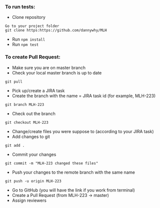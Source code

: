 ### **To run tests:**
* Clone repository
```
Go to your project folder
git clone https:https://github.com/dannywhy/MLH
```
* Run `npm install`
* Run `npm test`

### **To create Pull Request:**
* Make sure you are on master branch
* Check your local master branch is up to date
```
git pull
```
* Pick up/create a JIRA task
* Create the branch with the name = JIRA task id (for example, MLH-223)
```
git branch MLH-223
```
* Check out the branch
```
git checkout MLH-223
```
* Change/create files you were suppose to (according to your JIRA task)
* Add changes to git
```
git add .
```
* Commit your changes
```
git commit -m "MLH-223 changed these files"
```
* Push your changes to the remote branch with the same name
```
git push -u origin MLH-223
```
* Go to GitHub (you will have the link if you work from terminal)
* Create a Pull Request (from MLH-223 -> master)
* Assign reviewers